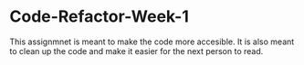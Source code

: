 # Code-Refactor-Week-1
This assignmnet is meant to make the code more accesible. It is also meant to clean up the code and make it easier for the next person to read.
